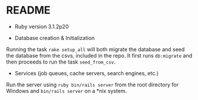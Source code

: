 # README

* Ruby version 3.1.2p20


* Database creation & Initialization

Running the task `rake setup_all` will both migrate the database and seed the database from the csvs, included in the repo. It first runs `db:migrate` and then proceeds to run the task `seed_from_csv`.

* Services (job queues, cache servers, search engines, etc.)

Run the server using `ruby bin/rails server` from the root directory for Windows and `bin/rails server` on a *nix system. 
